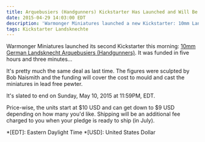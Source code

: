 ```yaml
---
title: Arquebusiers (Handgunners) Kickstarter Has Launched and Will Be Funded!
date: 2015-04-29 14:03:00 EDT
description: 'Warmonger Miniatures launched a new Kickstarter: 10mm Landsknecht Arquebusiers.'
tags: Kickstarter Landsknechte
---
```

Warmonger Miniatures launched its second Kickstarter this morning: [10mm German Landsknecht Arquebusiers (Handgunners)](https://www.kickstarter.com/projects/1765086496/10mm-german-landsknecht-arquebusiers-handgunners/). It was funded in five hours and three minutes…

It's pretty much the same deal as last time. The figures were sculpted by Bob Naismith and the funding will cover the cost to mould and cast the miniatures in lead free pewter.

It's slated to end on Sunday, May 10, 2015 at 11:59<abbr>PM</abbr>, EDT.

Price-wise, the units start at $10 USD and can get down to $9 USD depending on how many you'd like. Shipping will be an additional fee charged to you when your pledge is ready to ship (in July).

*[EDT]: Eastern Daylight Time
*[USD]: United States Dollar